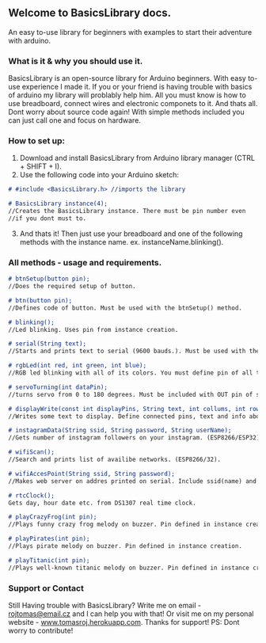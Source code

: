 ## Welcome to BasicsLibrary docs.
An easy to-use library for beginners with examples to start their adventure with arduino.

### What is it & why you should use it.

BasicsLibrary is an open-source library for Arduino beginners. With easy to-use experience I made it. If you or your friend is having trouble with basics of arduino my library will problably help him. All you must know is how to use breadboard, connect wires and electronic componets to it. And thats all. Dont worry about source code again! With simple methods included you can just call one and focus on hardware. 

### How to set up:

1. Download and install BasicsLibrary from Arduino library manager (CTRL + SHIFT + I).
2. Use the following code into your Arduino sketch: 

```markdown
# #include <BasicsLibrary.h> //imports the library

# BasicsLibrary instance(4); 
//Creates the BasicsLibrary instance. There must be pin number even
//if you dont must to.
```
3. And thats it! Then just use your breadboard and one of the following methods with the instance name.
ex. instanceName.blinking().

### All methods - usage and requirements.

```markdown
# btnSetup(button pin);  
//Does the required setup of button.

# btn(button pin);   
//Defines code of button. Must be used with the btnSetup() method.

# blinking(); 
//Led blinking. Uses pin from instance creation.

# serial(String text);
//Starts and prints text to serial (9600 bauds.). Must be used with the string with text.

# rgbLed(int red, int green, int blue); 
//RGB led blinking with all of its colors. You must define pin of all three diod pins.

# servoTurning(int dataPin);
//turns servo from 0 to 180 degrees. Must be included with OUT pin of servo.

# displayWrite(const int displayPins, String text, int collums, int rows);
//Writes some text to display. Define connected pins, text and info about your display (collums, rows).

# instagramData(String ssid, String password, String userName);
//Gets number of instagram followers on your instagram. (ESP8266/ESP32). Must download JsonStreamingParser.h library.

# wifiScan();
//Search and prints list of availibe networks. (ESP8266/32).

# wifiAccesPoint(String ssid, String password);
//Makes web server on addres printed on serial. Include ssid(name) and password of your network.

# rtcClock();
Gets day, hour date etc. from DS1307 real time clock.

# playCrazyFrog(int pin);
//Plays funny crazy frog melody on buzzer. Pin defined in instance creation.

# playPirates(int pin);
//Plays pirate melody on buzzer. Pin defined in instance creation.

# playTitanic(int pin);
//Plays well-known titanic melody on buzzer. Pin defined in instance creation
```

### Support or Contact

Still Having trouble with BasicsLibrary? Write me on email - rojtomas@email.cz and I can help you with that! Or visit me on my personal website - www.tomasroj.herokuapp.com. Thanks for support! PS: Dont worry to contribute!
